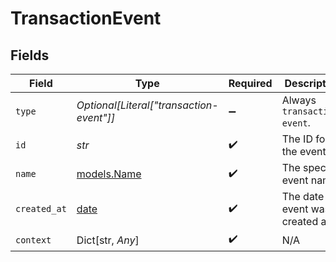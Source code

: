 # TransactionEvent


## Fields

| Field                                                                | Type                                                                 | Required                                                             | Description                                                          | Example                                                              |
| -------------------------------------------------------------------- | -------------------------------------------------------------------- | -------------------------------------------------------------------- | -------------------------------------------------------------------- | -------------------------------------------------------------------- |
| `type`                                                               | *Optional[Literal["transaction-event"]]*                             | :heavy_minus_sign:                                                   | Always `transaction-event`.                                          | transaction-event                                                    |
| `id`                                                                 | *str*                                                                | :heavy_check_mark:                                                   | The ID for the event.                                                | f133a3b7-e67e-4d83-bcd3-3e438fedf348                                 |
| `name`                                                               | [models.Name](../models/name.md)                                     | :heavy_check_mark:                                                   | The specific event name.                                             | transaction-api-request                                              |
| `created_at`                                                         | [date](https://docs.python.org/3/library/datetime.html#date-objects) | :heavy_check_mark:                                                   | The date this event was created at.                                  | 2013-07-16T19:23:00.000+00:00                                        |
| `context`                                                            | Dict[str, *Any*]                                                     | :heavy_check_mark:                                                   | N/A                                                                  |                                                                      |